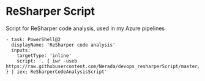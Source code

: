 # ReSharper Script
Script for ReSharper code analysis, used in my Azure pipelines

```
- task: PowerShell@2
  displayName: 'ReSharper code analysis'
  inputs:
	targetType: 'inline'
	script: '. { iwr -useb https://raw.githubusercontent.com/Nerada/devops_resharperScript/master/ReSharperCodeAnalysisScript.ps1 } | iex; ReSharperCodeAnalysisScript'
```
